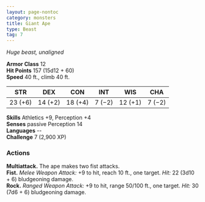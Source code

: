 ```yaml
---
layout: page-nontoc
category: monsters
title: Giant Ape
type: Beast
tag: 7
---
```

_Huge beast, unaligned_

**Armor Class** 12    
**Hit Points** 157 (15d12 + 60)    
**Speed** 40 ft., climb 40 ft. 

| STR     | DEX     | CON     | INT     | WIS     | CHA     |
|---------|---------|---------|---------|---------|---------|
| 23 (+6) | 14 (+2) | 18 (+4) | 7 (−2)  | 12 (+1) | 7 (−2)  |  

**Skills** Athletics +9, Perception +4    
**Senses** passive Perception 14    
**Languages** --    
**Challenge** 7 (2,900 XP) 

### Actions 
**Multiattack.** The ape makes two fist attacks.    
**Fist.** _Melee Weapon Attack:_ +9 to hit, reach 10 ft., one target. _Hit:_ 22 (3d10 + 6) bludgeoning damage.    
**Rock.** _Ranged Weapon Attack:_ +9 to hit, range 50/100 ft., one target. _Hit:_ 30 (7d6 + 6) bludgeoning damage. 